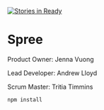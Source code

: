[![Stories in Ready](https://badge.waffle.io/Flatten-Threat/Spree.png?label=ready&title=Ready)](https://waffle.io/Flatten-Threat/Spree)
# Spree

Product Owner: Jenna Vuong

Lead Developer: Andrew Lloyd

Scrum Master: Tritia Timmins

    npm install
